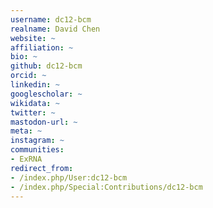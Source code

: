 ```yaml
---
username: dc12-bcm
realname: David Chen
website: ~
affiliation: ~
bio: ~
github: dc12-bcm
orcid: ~
linkedin: ~
googlescholar: ~
wikidata: ~
twitter: ~
mastodon-url: ~
meta: ~
instagram: ~
communities:
- ExRNA
redirect_from:
- /index.php/User:dc12-bcm
- /index.php/Special:Contributions/dc12-bcm
---
```

